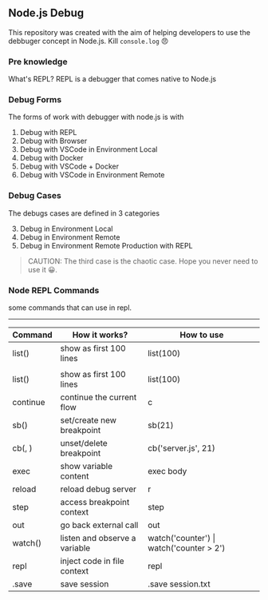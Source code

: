 ## Node.js Debug

This repository was created with the aim of helping developers to use the debbuger concept in Node.js.
Kill `console.log` 😠

### Pre knowledge

What's REPL?
REPL is a debugger that comes native to Node.js

### Debug Forms

The forms of work with debugger with node.js is with 

1. Debug with REPL
2. Debug with Browser
3. Debug with VSCode in Environment Local
4. Debug with Docker
5. Debug with VSCode + Docker
6. Debug with VSCode in Environment Remote

### Debug Cases

The debugs cases are defined in 3 categories

3. Debug in Environment Local
3. Debug in Environment Remote
3. Debug in Environment Remote Production with REPL

> CAUTION: The third case is the chaotic case. Hope you never need to use it 😀.

### Node REPL Commands

some commands that can use in repl.

------------------------------------------
<table>
  <thead>
    <th>Command</th>
    <th>How it works?</th>
    <th>How to use</th>
  </thead>

  <tbody>
    <tr>
      <td>list(<numberOfLines>)</td>
      <td>show as first 100 lines</td>
      <td>list(100)</td>
    </tr>
    <tr>
      <td></td>
      <td></td>
      <td></td>
    </tr>
    <tr>
      <td>list(<numberOfLines>)</td>
      <td>show as first 100 lines</td>
      <td>list(100)</td>
    </tr>
    <tr>
      <td>continue</td>
      <td>continue the current flow</td>
      <td>c</td>
    </tr>
    <tr>
      <td>sb(<numberOfLine>)</td>
      <td>set/create new breakpoint</td>
      <td>sb(21)</td>
    </tr>
    <tr>
      <td>cb(<currentFile>, <numberOfLine>)</td>
      <td>unset/delete breakpoint</td>
      <td>cb('server.js', 21)</td>
    </tr>
    <tr>
      <td>exec <expression|variableName></td>
      <td>show variable content</td>
      <td>exec body</td>
    </tr>
    <tr>
      <td>reload</td>
      <td>reload debug server</td>
      <td>r</td>
    </tr>
    <tr>
      <td>step</td>
      <td>access breakpoint context</td>
      <td>step</td>
    </tr>
    <tr>
      <td>out</td>
      <td>go back external call</td>
      <td>out</td>
    </tr>
    <tr>
      <td>watch(<variableName>) </td>
      <td>listen and observe a variable</td>
      <td>watch('counter') | watch('counter > 2')</td>
    </tr>
    <tr>
      <td>repl</td>
      <td>inject code in file context</td>
      <td>repl</td>
    </tr>
    <tr>
      <td>.save</td>
      <td>save session</td>
      <td>.save session.txt</td>
    </tr>
  </tbody>
</table>

